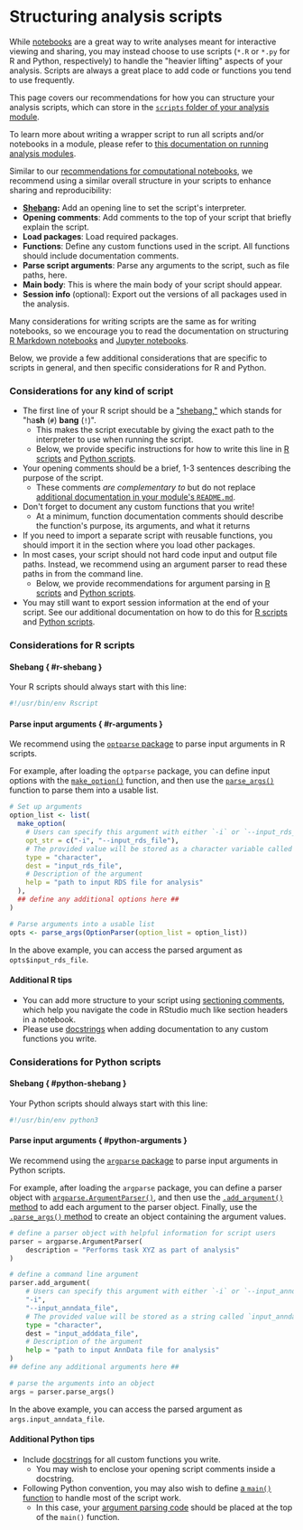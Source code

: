 # Structuring analysis scripts

While [notebooks](notebook-structure.md) are a great way to write analyses meant for interactive viewing and sharing, you may instead choose to use scripts (`*.R` or `*.py` for R and Python, respectively) to handle the "heavier lifting" aspects of your analysis.
Scripts are always a great place to add code or functions you tend to use frequently.

This page covers our recommendations for how you can structure your analysis scripts, which can store in the [`scripts` folder of your analysis module](./index.md#skeleton-analysis-module-contents).

To learn more about writing a wrapper script to run all scripts and/or notebooks in a module, please refer to [this documentation on running analysis modules](running-a-module.md).


Similar to our [recommendations for computational notebooks](notebook-structure.md), we recommend using a similar overall structure in your scripts to enhance sharing and reproducibility:

- **[Shebang](https://linuxhandbook.com/shebang/):** Add an opening line to set the script's interpreter.
- **Opening comments**: Add comments to the top of your script that briefly explain the script.
- **Load packages**: Load required packages.
- **Functions**: Define any custom functions used in the script.
All functions should include documentation comments.
- **Parse script arguments**: Parse any arguments to the script, such as file paths, here.
- **Main body**: This is where the main body of your script should appear.
- **Session info** (optional): Export out the versions of all packages used in the analysis.

Many considerations for writing scripts are the same as for writing notebooks, so we encourage you to read the documentation on structuring [R Markdown notebooks](notebook-structure.md#r-markdown-notebooks) and [Jupyter notebooks](notebook-structure/#jupyter-notebooks).

Below, we provide a few additional considerations that are specific to scripts in general, and then specific considerations for R and Python.

### Considerations for any kind of script

- The first line of your R script should be a ["shebang,"](https://linuxhandbook.com/shebang/) which stands for "ha**sh** (`#`) **bang** (`!`)".
    - This makes the script executable by giving the exact path to the interpreter to use when running the script.
    - Below, we provide specific instructions for how to write this line in [R scripts](#r-shebang) and [Python scripts](#python-shebang).
- Your opening comments should be a brief, 1-3 sentences describing the purpose of the script.
    - These comments _are complementary to_ but do not replace [additional documentation in your module's `README.md`](documenting-analysis.md).
- Don't forget to document any custom functions that you write!
    - At a minimum, function documentation comments should describe the function's purpose, its arguments, and what it returns
- If you need to import a separate script with reusable functions, you should import it in the section where you load other packages.
- In most cases, your script should not hard code input and output file paths.
Instead, we recommend using an argument parser to read these paths in from the command line.
    - Below, we provide recommendations for argument parsing in [R scripts](#r-arguments) and [Python scripts](#python-arguments).
 - You may still want to export session information at the end of your script.
See our additional documentation on how to do this for [R scripts](../determining-requirements/determining-software-requirements.md#in-a-script) and [Python scripts](../determining-requirements/determining-software-requirements.md#in-python-scripts).

### Considerations for R scripts

#### Shebang { #r-shebang }

Your R scripts should always start with this line:

```r
#!/usr/bin/env Rscript
```

#### Parse input arguments { #r-arguments }

We recommend using the [`optparse` package](https://cran.r-project.org/package=optparse) to parse input arguments in R scripts.

For example, after loading the `optparse` package, you can define input options with the [`make_option()`](https://rdrr.io/cran/optparse/man/add_make_option.html) function, and then use the [`parse_args()`](https://rdrr.io/cran/optparse/man/parse_args.html) function to parse them into a usable list.

```r
# Set up arguments
option_list <- list(
  make_option(
    # Users can specify this argument with either `-i` or `--input_rds_file`
    opt_str = c("-i", "--input_rds_file"),
    # The provided value will be stored as a character variable called `input_rds_file`
    type = "character",
    dest = "input_rds_file",
    # Description of the argument
    help = "path to input RDS file for analysis"
  ),
  ## define any additional options here ##
)

# Parse arguments into a usable list
opts <- parse_args(OptionParser(option_list = option_list))
```

In the above example, you can access the parsed argument as `opts$input_rds_file`.

#### Additional R tips

- You can add more structure to your script using [sectioning comments](https://r4ds.hadley.nz/workflow-style#sectioning-comments), which help you navigate the code in RStudio much like section headers in a notebook.
- Please use [docstrings](https://www.geeksforgeeks.org/python-docstrings/) when adding documentation to any custom functions you write.


### Considerations for Python scripts

#### Shebang { #python-shebang }

Your Python scripts should always start with this line:

```python
#!/usr/bin/env python3
```

#### Parse input arguments { #python-arguments }

We recommend using the [`argparse` package](https://docs.python.org/3/library/argparse.html) to parse input arguments in Python scripts.

For example, after loading the `argparse` package, you can define a parser object with [`argparse.ArgumentParser()`](https://docs.python.org/3/library/argparse.html#creating-a-parser), and then use the [`.add_argument()` method](https://docs.python.org/3/library/argparse.html#adding-arguments) to add each argument to the parser object.
Finally, use the [`.parse_args()` method](https://docs.python.org/3/library/argparse.html#argparse.ArgumentParser.parse_args) to create an object containing the argument values.


```python
# define a parser object with helpful information for script users
parser = argparse.ArgumentParser(
    description = "Performs task XYZ as part of analysis"
)

# define a command line argument
parser.add_argument(
    # Users can specify this argument with either `-i` or `--input_anndata_file`
    "-i",
    "--input_anndata_file",
    # The provided value will be stored as a string called `input_anndata_file`
    type = "character",
    dest = "input_adddata_file",
    # Description of the argument
    help = "path to input AnnData file for analysis"
)
## define any additional arguments here ##

# parse the arguments into an object
args = parser.parse_args()
```

In the above example, you can access the parsed argument as `args.input_anndata_file`.



#### Additional Python tips

- Include [docstrings](https://www.geeksforgeeks.org/python-docstrings/) for all custom functions you write.
    - You may wish to enclose your opening script comments inside a docstring.
- Following Python convention, you may also wish to define [a `main()` function](https://realpython.com/python-main-function/) to handle most of the script work.
    - In this case, your [argument parsing code](#python-arguments) should be placed at the top of the `main()` function.
